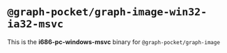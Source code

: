 # `@graph-pocket/graph-image-win32-ia32-msvc`

This is the **i686-pc-windows-msvc** binary for `@graph-pocket/graph-image`
